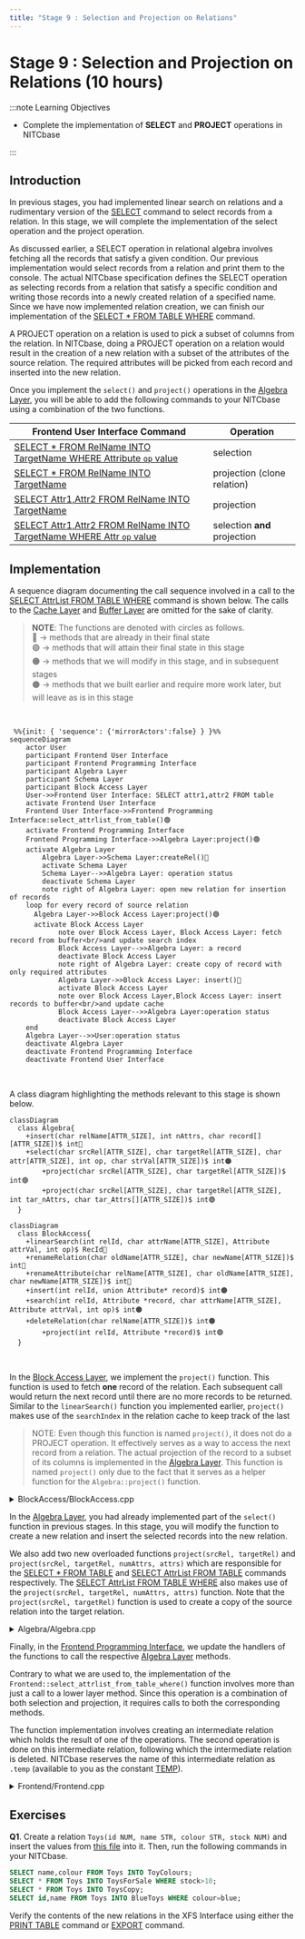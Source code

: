 ```yaml
---
title: "Stage 9 : Selection and Projection on Relations"
---
```


# Stage 9 : Selection and Projection on Relations (10 hours)

:::note Learning Objectives

- Complete the implementation of **SELECT** and **PROJECT** operations in NITCbase

:::

## Introduction

In previous stages, you had implemented linear search on relations and a rudimentary version of the [SELECT](../User%20Interface%20Commands/dml.md#select--from-table-where) command to select records from a relation. In this stage, we will complete the implementation of the select operation and the project operation.

As discussed earlier, a SELECT operation in relational algebra involves fetching all the records that satisfy a given condition. Our previous implementation would select records from a relation and print them to the console. The actual NITCbase specification defines the SELECT operation as selecting records from a relation that satisfy a specific condition and writing those records into a newly created relation of a specified name. Since we have now implemented relation creation, we can finish our implementation of the [SELECT \* FROM TABLE WHERE](../User%20Interface%20Commands/dml.md#select--from-table-where) command.

A PROJECT operation on a relation is used to pick a subset of columns from the relation. In NITCbase, doing a PROJECT operation on a relation would result in the creation of a new relation with a subset of the attributes of the source relation. The required attributes will be picked from each record and inserted into the new relation.

Once you implement the `select()` and `project()` operations in the [Algebra Layer](../Design/Algebra%20Layer.md), you will be able to add the following commands to your NITCbase using a combination of the two functions.

| Frontend User Interface Command                                                                                                                 | Operation                    |
| ----------------------------------------------------------------------------------------------------------------------------------------------- | ---------------------------- |
| [SELECT \* FROM RelName INTO TargetName WHERE Attribute `op` value](../User%20Interface%20Commands/dml.md#select--from-table-where)             | selection                    |
| [SELECT \* FROM RelName INTO TargetName](../User%20Interface%20Commands/dml.md#select--from-table)                                              | projection (clone relation)  |
| [SELECT Attr1,Attr2 FROM RelName INTO TargetName](../User%20Interface%20Commands/dml.md#select-attrlist-from-table)                             | projection                   |
| [SELECT Attr1,Attr2 FROM RelName INTO TargetName WHERE Attr `op` value](../User%20Interface%20Commands/dml.md#select-attrlist-from-table-where) | selection **and** projection |

## Implementation

A sequence diagram documenting the call sequence involved in a call to the [SELECT AttrList FROM TABLE WHERE](../User%20Interface%20Commands/dml.md##select-attrlist-from-table-where) command is shown below. The calls to the [Cache Layer](../Design/Cache%20Layer/intro.md) and [Buffer Layer](../Design/Buffer%20Layer/intro.md) are omitted for the sake of clarity.

> **NOTE**: The functions are denoted with circles as follows.<br/>
> 🔵 -> methods that are already in their final state<br/>
> 🟢 -> methods that will attain their final state in this stage<br/>
> 🟠 -> methods that we will modify in this stage, and in subsequent stages <br/>
> 🟤 -> methods that we built earlier and require more work later, but will leave as is in this stage

<br/>

```mermaid
 %%{init: { 'sequence': {'mirrorActors':false} } }%%
sequenceDiagram
    actor User
    participant Frontend User Interface
    participant Frontend Programming Interface
    participant Algebra Layer
    participant Schema Layer
    participant Block Access Layer
    User->>Frontend User Interface: SELECT attr1,attr2 FROM table
    activate Frontend User Interface
    Frontend User Interface->>Frontend Programming Interface:select_attrlist_from_table()🟢
    activate Frontend Programming Interface
    Frontend Programming Interface->>Algebra Layer:project()🟢
    activate Algebra Layer
		Algebra Layer->>Schema Layer:createRel()🔵
		activate Schema Layer
		Schema Layer-->>Algebra Layer: operation status
		deactivate Schema Layer
		note right of Algebra Layer: open new relation for insertion of records
    loop for every record of source relation
      Algebra Layer->>Block Access Layer:project()🟢
      activate Block Access Layer
			note over Block Access Layer, Block Access Layer: fetch record from buffer<br/>and update search index
			Block Access Layer-->>Algebra Layer: a record
			deactivate Block Access Layer
			note right of Algebra Layer: create copy of record with only required attributes
			Algebra Layer->>Block Access Layer: insert()🔵
			activate Block Access Layer
			note over Block Access Layer,Block Access Layer: insert records to buffer<br/>and update cache
			Block Access Layer-->>Algebra Layer:operation status
			deactivate Block Access Layer
    end
    Algebra Layer-->>User:operation status
    deactivate Algebra Layer
    deactivate Frontend Programming Interface
    deactivate Frontend User Interface

```

<br/>

A class diagram highlighting the methods relevant to this stage is shown below.

```mermaid
classDiagram
  class Algebra{
    +insert(char relName[ATTR_SIZE], int nAttrs, char record[][ATTR_SIZE])$ int🔵
    +select(char srcRel[ATTR_SIZE], char targetRel[ATTR_SIZE], char attr[ATTR_SIZE], int op, char strVal[ATTR_SIZE])$ int🟠
		+project(char srcRel[ATTR_SIZE], char targetRel[ATTR_SIZE])$ int🟢
		+project(char srcRel[ATTR_SIZE], char targetRel[ATTR_SIZE], int tar_nAttrs, char tar_Attrs[][ATTR_SIZE])$ int🟢
  }
```

```mermaid
classDiagram
  class BlockAccess{
    +linearSearch(int relId, char attrName[ATTR_SIZE], Attribute attrVal, int op)$ RecId🔵
    +renameRelation(char oldName[ATTR_SIZE], char newName[ATTR_SIZE])$ int🔵
    +renameAttribute(char relName[ATTR_SIZE], char oldName[ATTR_SIZE], char newName[ATTR_SIZE])$ int🔵
    +insert(int relId, union Attribute* record)$ int🟤
    +search(int relId, Attribute *record, char attrName[ATTR_SIZE], Attribute attrVal, int op)$ int🟤
    +deleteRelation(char relName[ATTR_SIZE])$ int🟤
		+project(int relId, Attribute *record)$ int🟢
  }
```

<br/>

In the [Block Access Layer](../Design/Block%20Access%20Layer.md), we implement the `project()` function. This function is used to fetch **one** record of the relation. Each subsequent call would return the next record until there are no more records to be returned. Similar to the `linearSearch()` function you implemented earlier, `project()` makes use of the `searchIndex` in the relation cache to keep track of the last

> NOTE: Even though this function is named `project()`, it does not do a PROJECT operation. It effectively serves as a way to access the next record from a relation. The actual projection of the record to a subset of its columns is implemented in the [Algebra Layer](../Design/Algebra%20Layer.md). This function is named `project()` only due to the fact that it serves as a helper function for the `Algebra::project()` function.

<details>
<summary>BlockAccess/BlockAccess.cpp</summary>

Implement the `BlockAccess::project()` function by looking at the algorithm given in the [design docs](../Design/Block%20Access%20Layer.md#blockaccess--project).

</details>

In the [Algebra Layer](../Design/Algebra%20Layer.md), you had already implemented part of the `select()` function in previous stages. In this stage, you will modify the function to create a new relation and insert the selected records into the new relation.

We also add two new overloaded functions `project(srcRel, targetRel)` and `project(srcRel, targetRel, numAttrs, attrs)` which are responsible for the [SELECT \* FROM TABLE](../User%20Interface%20Commands/dml.md#select--from-table) and [SELECT AttrList FROM TABLE](../User%20Interface%20Commands/dml.md#select-attrlist-from-table) commands respectively. The [SELECT AttrList FROM TABLE WHERE](../User%20Interface%20Commands/dml.md#select-attrlist-from-table-where) also makes use of the `project(srcRel, targetRel, numAttrs, attrs)` function. Note that the `project(srcRel, targetRel)` function is used to create a copy of the source relation into the target relation.

<details>
<summary>Algebra/Algebra.cpp</summary>

Implement the following functions looking at their respective design docs

- [`Algebra::select()`](../Design/Algebra%20Layer.md#select).<br/>
  **NOTE**: The definition of the above function involves a call to the `AttrCacheTable::resetSearchIndex()` function before the call to the `BlockAccess::search()` function. This call is only relevant when we are doing a B+ tree search. Since we have not yet implemented indexing, this call can be omitted. The rest of the design remains the same.
- [`Algebra::project(srcRel, targetRel)`](../Design/Algebra%20Layer.md#project-all-attributes-copy-relation)
- [`Algebra::project(srcRel, targetRel, numAttrs, attrs)`](../Design/Algebra%20Layer.md#project-specified-attributes)

</details>

Finally, in the [Frontend Programming Interface](../Design/Frontend.md#frontend-programming-interface), we update the handlers of the functions to call the respective [Algebra Layer](../Design/Algebra%20Layer.md) methods.

Contrary to what we are used to, the implementation of the `Frontend::select_attrlist_from_table_where()` function involves more than just a call to a lower layer method. Since this operation is a combination of both selection and projection, it requires calls to both the corresponding methods.

The function implementation involves creating an intermediate relation which holds the result of one of the operations. The second operation is done on this intermediate relation, following which the intermediate relation is deleted. NITCbase reserves the name of this intermediate relation as `.temp` (available to you as the constant [TEMP](/constants)).

<details>
<summary>Frontend/Frontend.cpp</summary>

Implement the following functions looking at their respective design docs

- [`Frontend::select_from_table()`](../Design/Frontend.md#frontend--select_from_table)
- [`Frontend::select_attrlist_from_table()`](../Design/Frontend.md#frontend--select_attrlist_from_table)
- [`Frontend::select_from_table_where()`](../Design/Frontend.md#frontend--select_from_table_where)
- [`Frontend::select_attrlist_from_table_where()`](../Design/Frontend.md#frontend--select_attrlist_from_table_where)

</details>

## Exercises

**Q1**. Create a relation `Toys(id NUM, name STR, colour STR, stock NUM)` and insert the values from [this file](/roadmap_files/s9toys.txt) into it. Then, run the following commands in your NITCbase.

```sql
SELECT name,colour FROM Toys INTO ToyColours;
SELECT * FROM Toys INTO ToysForSale WHERE stock>10;
SELECT * FROM Toys INTO ToysCopy;
SELECT id,name FROM Toys INTO BlueToys WHERE colour=blue;
```

Verify the contents of the new relations in the XFS Interface using either the [PRINT TABLE](../User%20Interface%20Commands/efs.md#print-relation) command or [EXPORT](../User%20Interface%20Commands/efs.md#export-relation) command.
